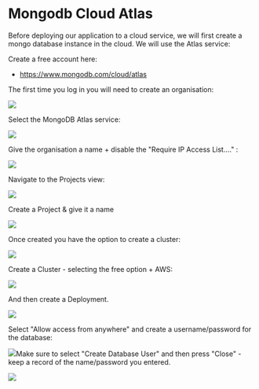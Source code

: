 # Mongodb Cloud Atlas

Before deploying our application to a cloud service, we will first create a mongo database instance in the cloud. We will use the Atlas service:

Create a free account here:

- <https://www.mongodb.com/cloud/atlas>

The first time you log in you will need to create an organisation:

![](img/01x.png)

Select the MongoDB Atlas service:

![](img/02x.png)

Give the organisation a name + disable the "Require IP Access List...." :

![](img/03x.png)

Navigate to the Projects view:

![](img/04x.png)

 Create a Project & give it a name

![](img/05x.png)

Once created you have the option to create a cluster:

![](img/40x.png)

Create a Cluster - selecting the free option + AWS:

![](img/41x.png)

And then create a Deployment.

![](img/43x.png)

Select "Allow access from anywhere" and create a username/password for the database:

![](img/44x.png)Make sure to select "Create Database User" and then press "Close" - keep a record of the name/password you entered.

![](img/45x.png)





















